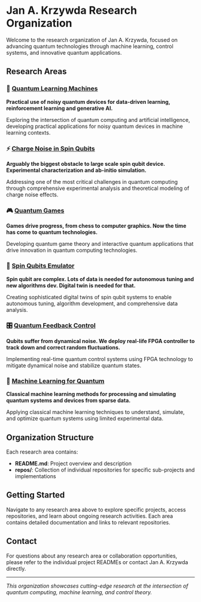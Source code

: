 # Jan A. Krzywda Research Organization

Welcome to the research organization of Jan A. Krzywda, focused on advancing quantum technologies through machine learning, control systems, and innovative quantum applications.

## Research Areas

### 🧠 [Quantum Learning Machines](quantum-learning-machines/)
**Practical use of noisy quantum devices for data-driven learning, reinforcement learning and generative AI.**

Exploring the intersection of quantum computing and artificial intelligence, developing practical applications for noisy quantum devices in machine learning contexts.

### ⚡ [Charge Noise in Spin Qubits](charge-noise-spin-qubits/)
**Arguably the biggest obstacle to large scale spin qubit device. Experimental characterization and ab-initio simulation.**

Addressing one of the most critical challenges in quantum computing through comprehensive experimental analysis and theoretical modeling of charge noise effects.

### 🎮 [Quantum Games](quantum-games/)
**Games drive progress, from chess to computer graphics. Now the time has come to quantum technologies.**

Developing quantum game theory and interactive quantum applications that drive innovation in quantum computing technologies.

### 🔬 [Spin Qubits Emulator](spin-qubit-emulator/)
**Spin qubit are complex. Lots of data is needed for autonomous tuning and new algorithms dev. Digital twin is needed for that.**

Creating sophisticated digital twins of spin qubit systems to enable autonomous tuning, algorithm development, and comprehensive data analysis.

### 🎛️ [Quantum Feedback Control](quantum-feedback-control/)
**Qubits suffer from dynamical noise. We deploy real-life FPGA controller to track down and correct random fluctuations.**

Implementing real-time quantum control systems using FPGA technology to mitigate dynamical noise and stabilize quantum states.

### 🤖 [Machine Learning for Quantum](machine-learning-quantum/)
**Classical machine learning methods for processing and simulating quantum systems and devices from sparse data.**

Applying classical machine learning techniques to understand, simulate, and optimize quantum systems using limited experimental data.

## Organization Structure

Each research area contains:
- **README.md**: Project overview and description
- **repos/**: Collection of individual repositories for specific sub-projects and implementations

## Getting Started

Navigate to any research area above to explore specific projects, access repositories, and learn about ongoing research activities. Each area contains detailed documentation and links to relevant repositories.

## Contact

For questions about any research area or collaboration opportunities, please refer to the individual project READMEs or contact Jan A. Krzywda directly.

---

*This organization showcases cutting-edge research at the intersection of quantum computing, machine learning, and control theory.*
